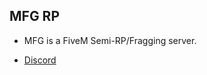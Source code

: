 ## MFG RP

- MFG is a FiveM Semi-RP/Fragging server.

- [Discord]((https://discord.gg/F77s8JRsPu)https://discord.gg/F77s8JRsPu)

